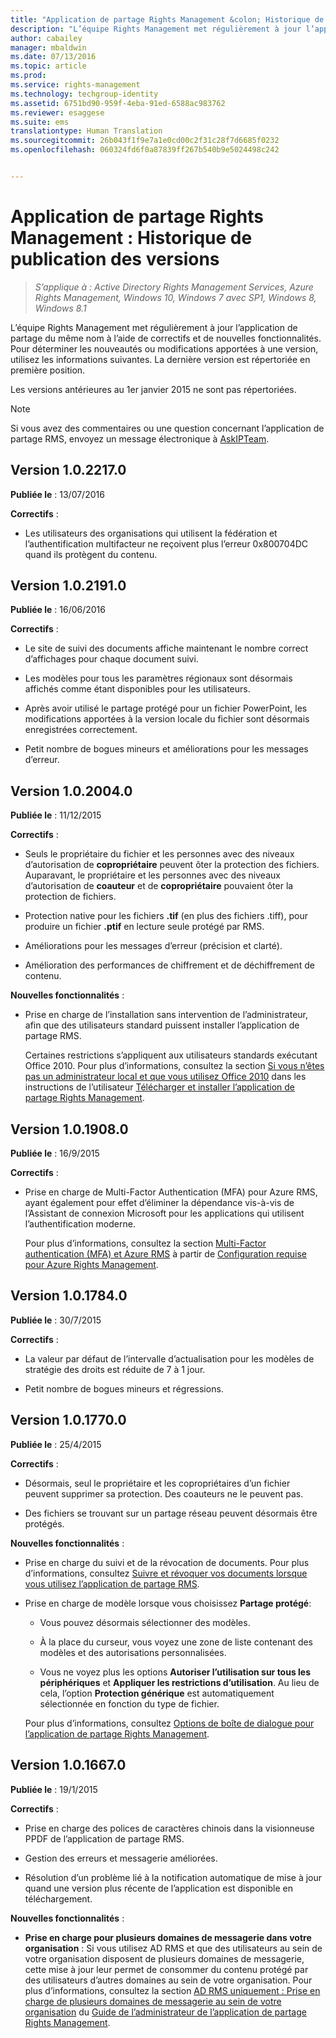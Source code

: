 ```yaml
---
title: "Application de partage Rights Management &colon; Historique de publication des versions | Azure RMS"
description: "L’équipe Rights Management met régulièrement à jour l’application de partage du même nom à l’aide de correctifs et de nouvelles fonctionnalités. Pour déterminer les nouveautés ou modifications apportées à une version, utilisez les informations suivantes. La dernière version est répertoriée en première position."
author: cabailey
manager: mbaldwin
ms.date: 07/13/2016
ms.topic: article
ms.prod: 
ms.service: rights-management
ms.technology: techgroup-identity
ms.assetid: 6751bd90-959f-4eba-91ed-6588ac983762
ms.reviewer: esaggese
ms.suite: ems
translationtype: Human Translation
ms.sourcegitcommit: 26b043f1f9e7a1e0cd00c2f31c28f7d6685f0232
ms.openlocfilehash: 060324fd6f0a87839ff267b540b9e5024498c242


---
```


# Application de partage Rights Management : Historique de publication des versions

>*S’applique à : Active Directory Rights Management Services, Azure Rights Management, Windows 10, Windows 7 avec SP1, Windows 8, Windows 8.1*

L’équipe Rights Management met régulièrement à jour l’application de partage du même nom à l’aide de correctifs et de nouvelles fonctionnalités. Pour déterminer les nouveautés ou modifications apportées à une version, utilisez les informations suivantes. La dernière version est répertoriée en première position.

Les versions antérieures au 1er janvier 2015 ne sont pas répertoriées.

> [!NOTE]
> Si vous avez des commentaires ou une question concernant l’application de partage RMS, envoyez un message électronique à [AskIPTeam](mailto:AskIPTeam@microsoft.com?subject=RMS%20sharing%20app:%20Feedback%20or%20question).

## Version 1.0.2217.0

**Publiée le** : 13/07/2016

**Correctifs** :

- Les utilisateurs des organisations qui utilisent la fédération et l’authentification multifacteur ne reçoivent plus l’erreur 0x800704DC quand ils protègent du contenu.



## Version 1.0.2191.0
**Publiée le** : 16/06/2016

**Correctifs** :

- Le site de suivi des documents affiche maintenant le nombre correct d’affichages pour chaque document suivi.

- Les modèles pour tous les paramètres régionaux sont désormais affichés comme étant disponibles pour les utilisateurs.

- Après avoir utilisé le partage protégé pour un fichier PowerPoint, les modifications apportées à la version locale du fichier sont désormais enregistrées correctement.

- Petit nombre de bogues mineurs et améliorations pour les messages d’erreur.


## Version 1.0.2004.0
**Publiée le** : 11/12/2015

**Correctifs** :

-   Seuls le propriétaire du fichier et les personnes avec des niveaux d’autorisation de **copropriétaire** peuvent ôter la protection des fichiers. Auparavant, le propriétaire et les personnes avec des niveaux d’autorisation de **coauteur** et de **copropriétaire** pouvaient ôter la protection de fichiers.

-   Protection native pour les fichiers **.tif** (en plus des fichiers .tiff), pour produire un fichier **.ptif** en lecture seule protégé par RMS.

-   Améliorations pour les messages d’erreur (précision et clarté).

-   Amélioration des performances de chiffrement et de déchiffrement de contenu.

**Nouvelles fonctionnalités** :

-   Prise en charge de l’installation sans intervention de l’administrateur, afin que des utilisateurs standard puissent installer l’application de partage RMS.

    Certaines restrictions s’appliquent aux utilisateurs standards exécutant Office 2010. Pour plus d’informations, consultez la section [Si vous n’êtes pas un administrateur local et que vous utilisez Office 2010](install-sharing-app.md#if-you-are-not-a-local-administrator-and-use-office-2010) dans les instructions de l’utilisateur [Télécharger et installer l’application de partage Rights Management](install-sharing-app.md).

## Version 1.0.1908.0
**Publiée le** : 16/9/2015

**Correctifs** :

-   Prise en charge de Multi-Factor Authentication (MFA) pour Azure RMS, ayant également pour effet d’éliminer la dépendance vis-à-vis de l’Assistant de connexion Microsoft pour les applications qui utilisent l’authentification moderne.

    Pour plus d’informations, consultez la section [Multi-Factor authentication (MFA) et Azure RMS](../get-started/requirements-azure-ad.md#multi-factor-authentication-mfa-and-azure-rms) à partir de [Configuration requise pour Azure Rights Management](../get-started/requirements-azure-rms.md).

## Version 1.0.1784.0
**Publiée le** : 30/7/2015

**Correctifs** :

-   La valeur par défaut de l’intervalle d’actualisation pour les modèles de stratégie des droits est réduite de 7 à 1 jour.

-   Petit nombre de bogues mineurs et régressions.

## Version 1.0.1770.0
**Publiée le** : 25/4/2015

**Correctifs** :

-   Désormais, seul le propriétaire et les copropriétaires d’un fichier peuvent supprimer sa protection. Des coauteurs ne le peuvent pas.

-   Des fichiers se trouvant sur un partage réseau peuvent désormais être protégés.

**Nouvelles fonctionnalités** :

-   Prise en charge du suivi et de la révocation de documents. Pour plus d’informations, consultez [Suivre et révoquer vos documents lorsque vous utilisez l’application de partage RMS](sharing-app-track-revoke.md).

-   Prise en charge de modèle lorsque vous choisissez **Partage protégé**:

    -   Vous pouvez désormais sélectionner des modèles.

    -   À la place du curseur, vous voyez une zone de liste contenant des modèles et des autorisations personnalisées.

    -   Vous ne voyez plus les options **Autoriser l’utilisation sur tous les périphériques** et **Appliquer les restrictions d’utilisation**. Au lieu de cela, l’option **Protection générique** est automatiquement sélectionnée en fonction du type de fichier.

    Pour plus d’informations, consultez [Options de boîte de dialogue pour l’application de partage Rights Management](sharing-app-dialog-box.md).

## Version 1.0.1667.0
**Publiée le** : 19/1/2015

**Correctifs** :

-   Prise en charge des polices de caractères chinois dans la visionneuse PPDF de l’application de partage RMS.

-   Gestion des erreurs et messagerie améliorées.

-   Résolution d’un problème lié à la notification automatique de mise à jour quand une version plus récente de l’application est disponible en téléchargement.

**Nouvelles fonctionnalités** :

-   **Prise en charge pour plusieurs domaines de messagerie dans votre organisation** : Si vous utilisez AD RMS et que des utilisateurs au sein de votre organisation disposent de plusieurs domaines de messagerie, cette mise à jour leur permet de consommer du contenu protégé par des utilisateurs d’autres domaines au sein de votre organisation. Pour plus d’informations, consultez la section [AD RMS uniquement : Prise en charge de plusieurs domaines de messagerie au sein de votre organisation](sharing-app-admin-guide.md#ad-rms-only-support-for-multiple-email-domains-within-your-organization) du [Guide de l’administrateur de l’application de partage Rights Management](sharing-app-admin-guide.md).




<!--HONumber=Aug16_HO4-->


